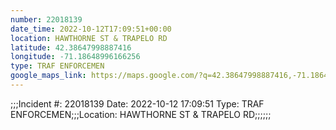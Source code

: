 ```yaml
---
number: 22018139
date_time: 2022-10-12T17:09:51+00:00
location: HAWTHORNE ST & TRAPELO RD
latitude: 42.38647998887416
longitude: -71.18648996166256
type: TRAF ENFORCEMEN
google_maps_link: https://maps.google.com/?q=42.38647998887416,-71.18648996166256
---
```


;;;Incident #: 22018139  Date: 2022-10-12 17:09:51   Type: TRAF ENFORCEMEN;;;Location: HAWTHORNE ST & TRAPELO RD;;;;;;
